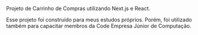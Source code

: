 Projeto de Carrinho de Compras utilizando Next.js e React.

Esse projeto foi construído para meus estudos próprios. Porém, foi utilizado também para capacitar membros da Code Empresa Júnior de Computação.
